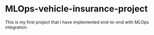 # MLOps-vehicle-insurance-project
This is my first project that i have implemented end-to-end with MLOps integration.
